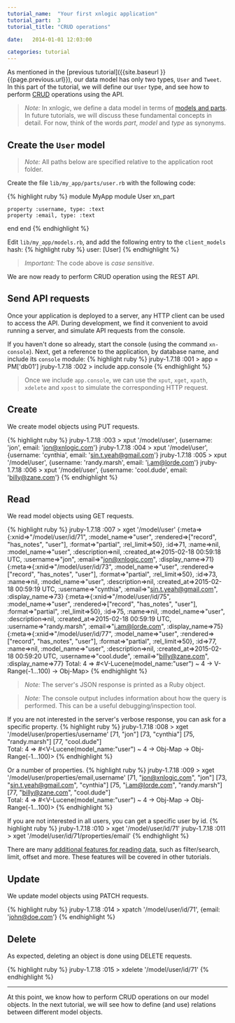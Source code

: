 ```yaml
---
tutorial_name:  "Your first xnlogic application"
tutorial_part:  3
tutorial_title: "CRUD operations"

date:   2014-01-01 12:03:00

categories: tutorial
---
```


As mentioned in the [previous tutorial]({{site.baseurl }}{{page.previous.url}}), our data model has only two types, `User` and `Tweet`. In this part of the tutorial, we will define our `User` type, and see how to perform [CRUD](http://en.wikipedia.org/wiki/Create,_read,_update_and_delete) operations using the API.

> _Note:_ In xnlogic, we define a data model in terms of [models and parts](https://github.com/xnlogic/xn-gem-template/wiki/Data-Modeling,-Parts-and-Models).
> In future tutorials, we will discuss these fundamental concepts in detail. 
> For now, think of the words _part_, _model_ and _type_ as synonyms.


## Create the `User` model

> _Note:_ All paths below are specified relative to the application root folder.

Create the file `lib/my_app/parts/user.rb` with the following code:

{% highlight ruby %}
module MyApp
  module User
    xn_part

    property :username, type: :text
    property :email, type: :text
  end
end
{% endhighlight %}

Edit `lib/my_app/models.rb`, and add the following entry to the `client_models` hash:
{% highlight ruby %}
user: [User]
{% endhighlight %}

> _Important:_ The code above is _case sensitive_.

We are now ready to perform CRUD operation using the REST API.

## Send API requests

Once your application is deployed to a server, any HTTP client can be used to access the API. During development, we find it convenient to avoid running a server, and simulate API requests from the console.

If you haven't done so already, start the console (using the command `xn-console`). Next, get a reference to the application, by database name, and include its `console` module:
{% highlight ruby %}
jruby-1.7.18 :001 > app = PM['db01']
jruby-1.7.18 :002 > include app.console
{% endhighlight %}

> Once we include `app.console`, we can use the `xput`, `xget`, `xpath`, `xdelete` and `xpost` to simulate the corresponding HTTP request.

## Create

We create model objects using PUT requests.

{% highlight ruby %}
jruby-1.7.18 :003 > xput '/model/user', {username: 'jon', email: 'jon@xnlogic.com'}
jruby-1.7.18 :004 > xput '/model/user', {username: 'cynthia', email: 'sin.t.yeah@gmail.com'}
jruby-1.7.18 :005 > xput '/model/user', {username: 'randy.marsh', email: 'i.am@lorde.com'}
jruby-1.7.18 :006 > xput '/model/user', {username: 'cool.dude', email: 'billy@zane.com'}
{% endhighlight %}

## Read

We read model objects using GET requests.

{% highlight ruby %}
jruby-1.7.18 :007 > xget '/model/user'
{:meta=>{:xnid=>"/model/user/id/71", :model_name=>"user", :rendered=>["record", "has_notes", "user"], :format=>"partial", :rel_limit=>50}, :id=>71, :name=>nil, :model_name=>"user", :description=>nil, :created_at=>2015-02-18 00:59:18 UTC, :username=>"jon", :email=>"jon@xnlogic.com", :display_name=>71}
{:meta=>{:xnid=>"/model/user/id/73", :model_name=>"user", :rendered=>["record", "has_notes", "user"], :format=>"partial", :rel_limit=>50}, :id=>73, :name=>nil, :model_name=>"user", :description=>nil, :created_at=>2015-02-18 00:59:19 UTC, :username=>"cynthia", :email=>"sin.t.yeah@gmail.com", :display_name=>73}
{:meta=>{:xnid=>"/model/user/id/75", :model_name=>"user", :rendered=>["record", "has_notes", "user"], :format=>"partial", :rel_limit=>50}, :id=>75, :name=>nil, :model_name=>"user", :description=>nil, :created_at=>2015-02-18 00:59:19 UTC, :username=>"randy.marsh", :email=>"i.am@lorde.com", :display_name=>75}
{:meta=>{:xnid=>"/model/user/id/77", :model_name=>"user", :rendered=>["record", "has_notes", "user"], :format=>"partial", :rel_limit=>50}, :id=>77, :name=>nil, :model_name=>"user", :description=>nil, :created_at=>2015-02-18 00:59:20 UTC, :username=>"cool.dude", :email=>"billy@zane.com", :display_name=>77}
Total: 4
 => #<V-Lucene(model_name:"user") ~ 4 -> V-Range(-1...100) -> Obj-Map>
{% endhighlight %}

> _Note:_ The server's JSON response is printed as a Ruby object. 

> _Note:_ The console output includes information about how the query is performed. This can be a useful debugging/inspection tool.

If you are not interested in the server's verbose response, you can ask for a specific property.
{% highlight ruby %}
jruby-1.7.18 :008 > xget '/model/user/properties/username'
[71, "jon"] [73, "cynthia"] [75, "randy.marsh"] [77, "cool.dude"]  
Total: 4
 => #<V-Lucene(model_name:"user") ~ 4 -> Obj-Map -> Obj-Range(-1...100)>
{% endhighlight %}

Or a number of properties.
{% highlight ruby %}
jruby-1.7.18 :009 > xget '/model/user/properties/email,username'
[71, "jon@xnlogic.com", "jon"] [73, "sin.t.yeah@gmail.com", "cynthia"] [75, "i.am@lorde.com", "randy.marsh"] [77, "billy@zane.com", "cool.dude"]    
Total: 4
 => #<V-Lucene(model_name:"user") ~ 4 -> Obj-Map -> Obj-Range(-1...100)>
{% endhighlight %}

If you are not interested in all users, you can get a specific user by id.
{% highlight ruby %}
jruby-1.7.18 :010 > xget '/model/user/id/71'
jruby-1.7.18 :011 > xget '/model/user/id/71/properties/email'
{% endhighlight %}

There are many [additional features for reading data](https://github.com/xnlogic/xn-gem-template/wiki/REST-API#getting-vertices), such as filter/search, limit, offset and more. These features will be covered in other tutorials.

## Update

We update model objects using PATCH requests.

{% highlight ruby %}
jruby-1.7.18 :014 > xpatch '/model/user/id/71', {email: 'john@doe.com'}
{% endhighlight %}

## Delete

As expected, deleting an object is done using DELETE requests.

{% highlight ruby %}
jruby-1.7.18 :015 > xdelete '/model/user/id/71'
{% endhighlight %}


----

At this point, we know how to perform CRUD operations on our model objects. In the next tutorial, we will see how to define (and use) relations between different model objects.